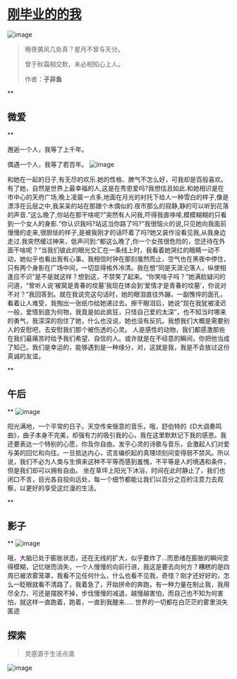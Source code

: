 # [刚毕业的的我](https://github.com/zfy68/gitblog/issues/4)

![image](https://user-images.githubusercontent.com/37278360/144616884-06d0ffb2-0b2a-4802-9383-a0088cb5da84.png)


> 晚夜袭风几处真？星月不曾与天分。
> 
> 曾于秋霜相交默，未必相知心上人。
> 
> 作者：**子非鱼**



**

微爱
----
**
  
 邂逅一个人，我等了上千年。

 偶遇一个人，我等了若百年。
![image](https://user-images.githubusercontent.com/37278360/144616976-2eb34005-262f-42b5-b101-19040cce75dd.png)

和她在一起的日子,有无尽的欢乐.她的性格、脾气不怎么好，可我却是百般喜欢。有了她，自然是世界上最幸福的人,这是在秀恩爱吗?我想估且如此.和她相识是在市中心的天府广场,晚上凌晨一点多,地面在月光的衬托下给人一种雪白的样子,像是漂浮在云层之中,我呆呆的站在那跟个木偶似的.夜市那么的寂静,静的可以听到花落的声音.“这么晚了,你站在那干啥呢?”突然有人问我,吓得我直哆嗦,模模糊糊的只看到一个女人的身影.“你认识我吗?站这当你路了吗?”我很恼火的说,只见她向我面前慢慢的走来,很胆怯的样子,是被我刚才的话吓着了吗?她又装作没看见我,从我身边走过.我突然缓过神来，低声问到:“都这么晚了,你一个女孩很危险的，您还待在外面干啥呢？”当我们彼此的眼光交汇在一条线上时，我看着她哭红的眼睛一动不动，她似乎也看出我有心事。我相信时钟在那刻戛然而止，空气也在黑夜中停住，只有两个身影在广场中间，一切显得格外冷清。我在想“同是天涯沦落人，纵使相逢应不识”是不是就这样？想到这，不禁笑了起来。“你笑啥子吗？”她满脸疑问的问道，“曾听人说‘被窝是青春的坟墓’我现在体会到‘爱情才是青春的坟墓’，你说对不对？”我回答到。就在我说完这句话时，她的眼泪直往外蹦，一副憔悴的面孔，看着让人难受，我掏出一张纸巾给她递过去。擦干眼泪后，她说“现在我犹被凌迟一般，爱情到底为何物，我竟是如此疯狂，只怪自己爱的太深”，也不知当时哪来的勇气，我深深的抱住了她，什么也没说，她也没有反抗。我想我们大概是需要别人的安慰吧，去安慰我们那个被伤透的心灵。
   人是感性的动物，我们都感激那些在我们最痛苦时给予我们希望、自信的人。或许就是在不经意的瞬间，你把他当成了知己，我们是幸运的，能够遇到是一种缘分，对，这就是我，我是不会放过这份真诚的友谊。



**

午后
----

**
![image](https://user-images.githubusercontent.com/37278360/144617014-907f15f7-dd5e-4b01-9d42-a289ab08d68e.png)

  阳光满地，一个平常的日子。天空传来惬意的音乐，哦，舒伯特的《D大调奏鸣曲》，曲子本身不完美，却强有力的吸引我的心，我在这里默默记下我的感恩。我还要表达一个特别的心愿，你及你自由。发乎心灵的诗歌与音乐，会激起人们对爱与美的回忆和向往。一旦抵达内心，谎言编织起的真理顷刻间变得弱不禁风。所以说，我们不必为人类与生俱来这种不平等而感到羞愧，不平等是人的境遇和条件，但是我们却可以拥有自由。
  坐在草坪上阳光下沐浴，时间在此时静止了，我们也闭口不言，目光各自投向远处，每一个细节都能让我们以百分之百的注意力去观察，以更好的享受这烂漫的生活。

**



影子
----

**
![image](https://user-images.githubusercontent.com/37278360/144617056-883a2572-5cdd-4087-84c6-167277e79648.png)

  哦，大脑已处于膨胀状态，还在无线的扩大，似乎要炸了...而思绪在膨胀的瞬间变得模糊，记忆继而消失，一个人慢慢的向前行进，我这是要去向何方？糟糕的是四周已被浓雾笼罩，我看不见任何什么，什么也看不见我，奇怪？刚才还好好的，怎么一眨眼就看不清路了，我着急了，开始拼命的奔跑，有一种力量在制止我，我用尽全力，可还是摆脱不掉，步伐慢慢的减退，越慢越害怕，而自己也不知为何害怕，就这样一直跑着，跑着，一直到我醒来.....
 世界的一切都在白茫茫的雾里消失匿迹

## 探索 ##

> 灵感源于生活点滴

![image](https://user-images.githubusercontent.com/37278360/144617106-7390c3b7-8adf-42a6-9c71-8fade64e9b73.png)

